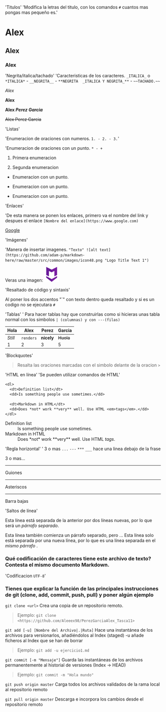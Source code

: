 'Titulos'
'Modifica la letras del titulo, con los comandos `#` cuantos mas pongas mas pequeño es.'


# Alex
## Alex
### Alex

'Negrita/italica/tachado'
'Caracteristicas de los caracteres. `_ITALICA_` o `*ITALICA*` - `__NEGRITA__` - `**NEGRITA  _ITALICA Y NEGRITA_**` - `~~TACHADO.~~`

_Alex_

__Alex__

**Alex _Perez Garcia_**

~~Alex Perez Garcia~~

'Listas'

'Enumeracion de oraciones con numeros. `1. - 2. - 3.`'

'Enumeracion de oraciones con un punto. `* - +`

1. Primera enumeracion

2. Segunda enumeracion

* Enumeracion con un punto.

- Enumeracion con un punto.

+ Enumeracion con un punto.


'Enlaces'

'De esta manera se ponen los enlaces, primero va el nombre del link y despues el enlace `[Nombre del enlace](https://www.google.com)`

[Google](https://www.google.com)

'Imágenes'

'Manera de insertar imagenes. `"Texto" ![alt text](https://github.com/adam-p/markdown-here/raw/master/src/common/images/icon48.png "Logo Title Text 1")
`

Veras una imagen:
![alt text](https://github.com/adam-p/markdown-here/raw/master/src/common/images/icon48.png "Logo Title Text 1")



'Resaltado de código y sintaxis'

Al poner los dos accentos "`" con texto dentro queda resaltado y si es un codigo no se ejecutara ``#``

'Tablas'
' Para hacer tablas hay que construirlas como si hicieras unas tabla normal con los simbolos ` | (columnas) y con ---(filas) `


| Hola | Alex | Perez | Garcia
| --- | --- | --- | ---
| *Still* | `renders` | **nicely** | ~~Huola~~
| 1 | 2 | 3 | 5 



'Blockquotes'

> Resalta las oraciones marcadas con el simbolo delante de la oracion `>`



'HTML en línea'
'Se pueden utilizar comandos de HTML'

``` 
<dl>
  <dt>Definition list</dt>
  <dd>Is something people use sometimes.</dd>

  <dt>Markdown in HTML</dt>
  <dd>Does *not* work **very** well. Use HTML <em>tags</em>.</dd>
</dl>
```
<dl>
  <dt>Definition list</dt>
  <dd>Is something people use sometimes.</dd>

  <dt>Markdown in HTML</dt>
  <dd>Does *not* work **very** well. Use HTML <em>tags</em>.</dd>
</dl>



'Regla horizontal'
' 3 o mas `...` `---` `***` `___` hace una linea debajo de la frase

3 o mas...

---

Guiones

***

Asteriscos

___

Barra bajas



'Saltos de línea'




Esta línea está separada de la anterior por dos líneas nuevas, por lo que será un *párrafo separado*.

Esta línea también comienza un párrafo separado, pero ...
Esta línea solo está separada por una nueva línea, por lo que es una línea separada en el *mismo párrafo* .



### Qué codificación de caracteres tiene este archivo de texto? Contesta el mismo documento Markdown.

'Codificacion ``UTF-8``'

### Tienes que explicar la función de las principales instrucciones de git (clone, add, commit, push, pull) y poner algún ejemplo


`git clone <url>` Crea una copia de un repositorio remoto.

 > Ejemplo:  `git clone <https://github.com/Aleeex98/PerezGarciaAlex_Tasca11>`

`git add [-u] [Nombre del Archivo|.|Ruta]` Hace una instantánea de los archivos para versionarlos, añadiéndolos al Index (staged)
-u añade ficheros al Index que se han de borrar

 > Ejemplo: `git add -u ejercicio1.md`

`git commit [-m "Mensaje"]` Guarda las instantáneas de los archivos permanentemente al historial de versiones (Index -> HEAD)

 > Ejemplo: `git commit -m "Hola mundo" `

`git push origin master` Carga todos los archivos validados de la rama local al repositorio remoto


`git pull origin master` Descarga e incorpora los cambios desde el repositorio remoto
